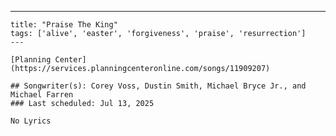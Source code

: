 ---
    title: "Praise The King"
    tags: ['alive', 'easter', 'forgiveness', 'praise', 'resurrection']
    ---

    [Planning Center](https://services.planningcenteronline.com/songs/11909207)

    ## Songwriter(s): Corey Voss, Dustin Smith, Michael Bryce Jr., and Michael Farren
    ### Last scheduled: Jul 13, 2025          

    No Lyrics
    